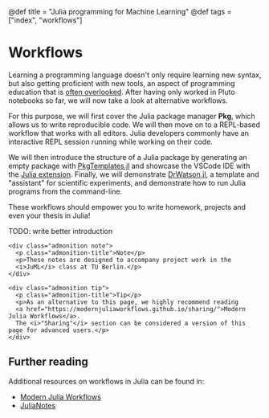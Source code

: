 @def title = "Julia programming for Machine Learning"
@def tags = ["index", "workflows"]

# Workflows
Learning a programming language doesn't only require learning new syntax, 
but also getting proficient with new tools, 
an aspect of programming education that is [often overlooked](https://missing.csail.mit.edu/).
After having only worked in Pluto notebooks so far, 
we will now take a look at alternative workflows. 

For this purpose, we will first cover the Julia package manager **Pkg**, 
which allows us to write reproducible code.
We will then move on to a REPL-based workflow that works with all editors.
Julia developers commonly have an interactive REPL session running while working on their code.

We will then introduce the structure of a Julia package by generating an empty package
with [PkgTemplates.jl](https://github.com/JuliaCI/PkgTemplates.jl)
and showcase the VSCode IDE with the [Julia extension](https://www.julia-vscode.org/).
Finally, we will demonstrate [DrWatson.jl](https://github.com/JuliaDynamics/DrWatson.jl),
a template and "assistant" for scientific experiments, 
and demonstrate how to run Julia programs from the command-line.

These workflows should empower you to write homework,  projects and even your thesis in Julia!

TODO: write better introduction

~~~
<div class="admonition note">
  <p class="admonition-title">Note</p>
  <p>These notes are designed to accompany project work in the 
  <i>JuML</i> class at TU Berlin.</p>
</div>
~~~

~~~
<div class="admonition tip">
  <p class="admonition-title">Tip</p>
  <p>As an alternative to this page, we highly recommend reading 
  <a href="https://modernjuliaworkflows.github.io/sharing/">Modern Julia Workflows</a>. 
  The <i>"Sharing"</i> section can be considered a version of this page for advanced users.</p>
</div>
~~~

## Further reading
Additional resources on workflows in Julia can be found in:
* [Modern Julia Workflows](https://modernjuliaworkflows.github.io)
* [JuliaNotes](https://m3g.github.io/JuliaNotes.jl/stable/)
